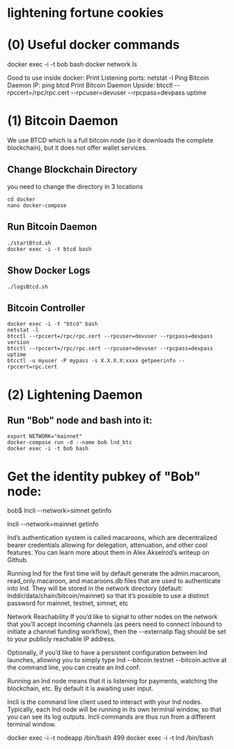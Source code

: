 # lightening fortune cookies


# (0) Useful docker commands
docker exec -i -t bob bash
docker network ls

Good to use inside docker:
Print Listening ports:
   netstat -l
Ping Bitcoin Daemon IP:
   ping btcd
Print Bitcoin Daemon Upside:
btcctl --rpccert=/rpc/rpc.cert --rpcuser=devuser --rpcpass=devpass uptime



# (1) Bitcoin Daemon

We use BTCD which is a full bitcoin node (so it downloads the complete blockchain), but 
it does not offer wallet services.

## Change Blockchain Directory
you need to change the directory in 3 locations
```
cd docker
nano docker-compose
```

## Run Bitcoin Daemon 
```
./startBtcd.sh
docker exec -i -t btcd bash
```

## Show Docker Logs
```
./logsBtcd.sh
```

## Bitcoin Controller
```
docker exec -i -t "btcd" bash
netstat -l
btcctl --rpccert=/rpc/rpc.cert --rpcuser=devuser --rpcpass=devpass version
btcctl --rpccert=/rpc/rpc.cert --rpcuser=devuser --rpcpass=devpass uptime
btcctl -u myuser -P mypass -s X.X.X.X:xxxx getpeerinfo --rpccert=rpc.cert
```

# (2) Lightening Daemon

## Run "Bob" node and bash into it:
```
export NETWORK="mainnet"
docker-compose run -d --name bob lnd_btc
docker exec -i -t bob bash
```

# Get the identity pubkey of "Bob" node:
bob$ lncli --network=simnet getinfo


lncli --network=mainnet getinfo



lnd’s authentication system is called macaroons, which are decentralized bearer credentials allowing for delegation, attenuation, and other cool features. You can learn more about them in Alex Akselrod’s writeup on Github.

Running lnd for the first time will by default generate the admin.macaroon, read_only.macaroon, and macaroons.db files that are used to authenticate into lnd. They will be stored in the network directory (default: lnddir/data/chain/bitcoin/mainnet) so that it’s possible to use a distinct password for mainnet, testnet, simnet, etc

Network Reachability
If you’d like to signal to other nodes on the network that you’ll accept incoming channels (as peers need to connect inbound to initiate a channel funding workflow), then the --externalip flag should be set to your publicly reachable IP address.


Optionally, if you’d like to have a persistent configuration between lnd launches, allowing you to simply type lnd --bitcoin.testnet --bitcoin.active at the command line, you can create an lnd.conf.

Running an lnd node means that it is listening for payments, watching the blockchain, etc. By default it is awaiting user input.

lncli is the command line client used to interact with your lnd nodes. Typically, each lnd node will be running in its own terminal window, so that you can see its log outputs. lncli commands are thus run from a different terminal window.




docker exec -i -t nodeapp /bin/bash
  499  docker exec -i -t lnd /bin/bash
